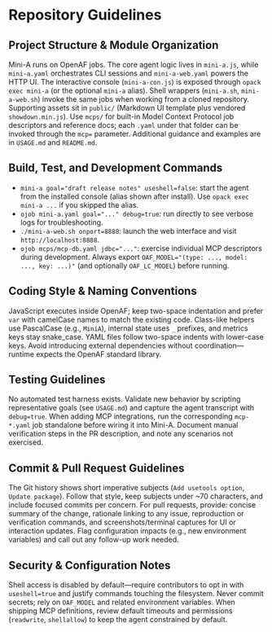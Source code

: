# Repository Guidelines

## Project Structure & Module Organization
Mini-A runs on OpenAF jobs. The core agent logic lives in `mini-a.js`, while `mini-a.yaml` orchestrates CLI sessions and `mini-a-web.yaml` powers the HTTP UI. The interactive console (`mini-a-con.js`) is exposed through `opack exec mini-a` (or the optional `mini-a` alias). Shell wrappers (`mini-a.sh`, `mini-a-web.sh`) invoke the same jobs when working from a cloned repository. Supporting assets sit in `public/` (Markdown UI template plus vendored `showdown.min.js`). Use `mcps/` for built-in Model Context Protocol job descriptors and reference docs; each `.yaml` under that folder can be invoked through the `mcp=` parameter. Additional guidance and examples are in `USAGE.md` and `README.md`.

## Build, Test, and Development Commands
- `mini-a goal="draft release notes" useshell=false`: start the agent from the installed console (alias shown after install). Use `opack exec mini-a ...` if you skipped the alias.
- `ojob mini-a.yaml goal="..." debug=true`: run directly to see verbose logs for troubleshooting.
- `./mini-a-web.sh onport=8888`: launch the web interface and visit `http://localhost:8888`.
- `ojob mcps/mcp-db.yaml jdbc="..."`: exercise individual MCP descriptors during development.
Always export `OAF_MODEL="(type: ..., model: ..., key: ...)"` (and optionally `OAF_LC_MODEL`) before running.

## Coding Style & Naming Conventions
JavaScript executes inside OpenAF; keep two-space indentation and prefer `var` with camelCase names to match the existing code. Class-like helpers use PascalCase (e.g., `MiniA`), internal state uses `_` prefixes, and metrics keys stay snake_case. YAML files follow two-space indents with lower-case keys. Avoid introducing external dependencies without coordination—runtime expects the OpenAF standard library.

## Testing Guidelines
No automated test harness exists. Validate new behavior by scripting representative goals (see `USAGE.md`) and capture the agent transcript with `debug=true`. When adding MCP integrations, run the corresponding `mcp-*.yaml` job standalone before wiring it into Mini-A. Document manual verification steps in the PR description, and note any scenarios not exercised.

## Commit & Pull Request Guidelines
The Git history shows short imperative subjects (`Add usetools option`, `Update package`). Follow that style, keep subjects under ~70 characters, and include focused commits per concern. For pull requests, provide: concise summary of the change, rationale linking to any issue, reproduction or verification commands, and screenshots/terminal captures for UI or interaction updates. Flag configuration impacts (e.g., new environment variables) and call out any follow-up work needed.

## Security & Configuration Notes
Shell access is disabled by default—require contributors to opt in with `useshell=true` and justify commands touching the filesystem. Never commit secrets; rely on `OAF_MODEL` and related environment variables. When shipping MCP definitions, review default timeouts and permissions (`readwrite`, `shellallow`) to keep the agent constrained by default.
